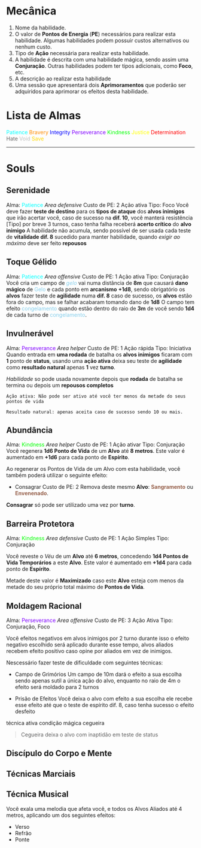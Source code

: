 # Mecânica
1. Nome da habilidade.
2. O valor de **Pontos de Energia** (**PE**) necessários para realizar esta habilidade. Algumas habilidades podem possuir custos alternativos ou nenhum custo.
3. Tipo de **Ação** necessária para realizar esta habilidade.
4. A habilidade é descrita com uma habilidade mágica, sendo assim uma **Conjuração**. Outras habilidades podem ter tipos adicionais, como **Foco**, etc.
5. A descrição ao realizar esta habilidade
6. Uma sessão que apresentará dois **Aprimoramentos** que poderão ser adquiridos para aprimorar os efeitos desta habilidade.

# Lista de Almas
<span style="color: rgb(0, 255, 255)">Patience</span>
<span style="color: rgb(255, 140, 0)">Bravery</span>
<span style="color: rgb(0, 0, 255)">Integrity</span>
<span style="color: rgb(128, 0, 255)">Perseverance</span>
<span style="color: rgb(0, 255, 0)">Kindness</span>
<span style="color: rgb(255, 255, 0)">Justice</span>
<span style="color: rgb(255, 0, 0)">Determination</span>
<span style="color: rgb(105,105,105)">Hate</span>
<span style="color: rgb(192,192,192)">Void</span>
<span style="color: rgb(255,215,0)">Save</span>


---
# Souls
## Serenidade 
Alma: <span style="color: rgb(0, 255, 255)">Patience</span>
*Area defensive*
Custo de PE: 2
Ação ativa
Tipo: Foco
Você deve fazer **teste de destino** para os **tipos de ataque** dos **alvos inimigos** que irão acertar você, caso de sucesso na **dif. 10**, você manterá resistência [Tipo] por breve 3 turnos, caso tenha falha receberá **acerto crítico** do **alvo inimigo**
A habilidade não acumula, sendo possível de ser usada cada teste de **vitalidade dif. 8** sucedido para manter habilidade, quando *exigir ao máximo* deve ser feito **repousos**

## Toque Gélido
Alma: <span style="color: rgb(0, 255, 255)">Patience</span>
*Area offensive*
Custo de PE: 1
Ação ativa
Tipo: Conjuração
Você cria um campo de *<span style="color: rgb(134, 206, 235)">gelo</span>* vai numa distância de **8m** que causará **dano mágico** de <span style="color: rgb(134, 206, 235)">Gelo</span> e cada ponto em **arcanismo** **+1d8**, sendo obrigatório os **alvos** fazer teste de **agilidade** numa **dif. 8** caso de sucesso, os **alvos**  estão fora do campo, mas se falhar acabaram tomando dano de **1d8**
O campo tem efeito <span style="color: rgb(134, 206, 235)">congelamento</span> quando estão dentro do raio de **3m** de você sendo **1d4** de cada turno de <span style="color: rgb(134, 206, 235)">congelamento</span>.

## Invulnerável
Alma: <span style="color: rgb(128, 0, 255)">Perseverance</span>
*Area helper*
Custo de PE: 1
Ação rápida 
Tipo: Iniciativa 
Quando entrada em **uma rodada** de batalha os **alvos inimigos** ficaram com **1** ponto de **status**, usando uma **ação ativa** deixa seu teste de **agilidade** como **resultado natural** apenas **1** vez **turno**.

*Habilidade* so pode usada novamente depois que **rodada** de batalha se termina ou depois um **repousos completos**
```
Ação ativa: Não pode ser ativo até você ter menos da metade do seus pontos de vida

Resultado natural: apenas aceita caso de sucesso sendo 10 ou mais.
```

## Abundância
Alma: <span style="color: rgb(0, 255, 0)">Kindness</span>
*Area helper* 
Custo de PE: 1
Ação ativar
Tipo: Conjuração
Você regenera **1d6 Ponto de Vida** de um **Alvo** até **8 metros**. Este valor é aumentado em **+1d6** para cada ponto de **Espírito**.

Ao regenerar os Pontos de Vida de um Alvo com esta habilidade, você também poderá utilizar o seguinte efeito:
- Consagrar
Custo de PE: 2
Remova deste mesmo **Alvo**: <span style="font-weight:bold; color: rgb(150, 96, 75)">Sangramento</span> ou <span style="font-weight:bold; color: rgb(150, 96, 75)">Envenenado</span>.

**Consagrar** só pode ser utilizado uma vez por **turno**.

## Barreira Protetora
Alma: <span style="color: rgb(0, 255, 0)">Kindness</span>
*Area defensive* 
Custo de PE: 1
Ação Simples
Tipo: Conjuração

Você reveste o *Véu* de um **Alvo** até **6 metros**, concedendo **1d4 Pontos de Vida Temporários** a este **Alvo**. Este valor é aumentado em **+1d4** para cada ponto de **Espírito**.

Metade deste valor é **Maximizado** caso este **Alvo** esteja com menos da metade do seu próprio total máximo de **Pontos de Vida**.

## Moldagem Racional
Alma: <span style="color: rgb(128, 0, 255)">Perseverance</span>
*Area offensive*
Custo de PE: 3
Ação Ativa 
Tipo: Conjuração, Foco

Você efeitos negativos em alvos inimigos por 2 turno durante isso o efeito negativo escolhido será aplicado durante esse tempo, alvos aliados recebem efeito positivo caso opine por aliados em vez de inimigos.

Nescessário fazer teste de dificuldade com seguintes técnicas:
- Campo de Grimórios
Um campo de 10m dará o efeito a sua escolha sendo apenas sutil a única ação do alvo, enquanto no raio de 4m o efeito será moldado para 2 turnos

- Prisão de Efeitos
Você deixa o alvo com efeito a sua escolha ele recebe esse efeito até que o teste de espírito dif. 8, caso tenha sucesso o efeito desfeito

técnica ativa condição mágica cegueira
> Cegueira deixa o alvo com inaptidão em teste de status

## Discípulo do Corpo e Mente
## Técnicas Marciais
## Técnica Musical
Você exala uma melodia que afeta você, e todos os Alvos Aliados até 4 metros, aplicando um dos seguintes efeitos:
- Verso
- Refrão
- Ponte

## 